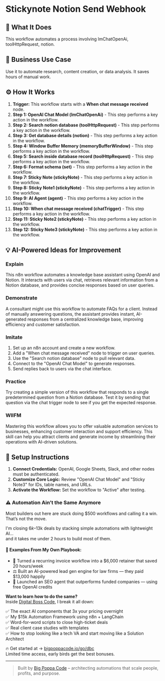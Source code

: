 # Stickynote Notion Send Webhook

## 🚀 What It Does
This workflow automates a process involving lmChatOpenAi, toolHttpRequest, notion.

## 💼 Business Use Case
Use it to automate research, content creation, or data analysis. It saves hours of manual work.

## ⚙️ How It Works
1.  **Trigger:** This workflow starts with a **When chat message received** node.
2. **Step 1: OpenAI Chat Model (lmChatOpenAi)** - This step performs a key action in the workflow.
3. **Step 2: Search notion database (toolHttpRequest)** - This step performs a key action in the workflow.
4. **Step 3: Get database details (notion)** - This step performs a key action in the workflow.
5. **Step 4: Window Buffer Memory (memoryBufferWindow)** - This step performs a key action in the workflow.
6. **Step 5: Search inside database record (toolHttpRequest)** - This step performs a key action in the workflow.
7. **Step 6: Format schema (set)** - This step performs a key action in the workflow.
8. **Step 7: Sticky Note (stickyNote)** - This step performs a key action in the workflow.
9. **Step 8: Sticky Note1 (stickyNote)** - This step performs a key action in the workflow.
10. **Step 9: AI Agent (agent)** - This step performs a key action in the workflow.
11. **Step 10: When chat message received (chatTrigger)** - This step performs a key action in the workflow.
12. **Step 11: Sticky Note2 (stickyNote)** - This step performs a key action in the workflow.
13. **Step 12: Sticky Note3 (stickyNote)** - This step performs a key action in the workflow.

## 💡 AI-Powered Ideas for Improvement
### Explain
This n8n workflow automates a knowledge base assistant using OpenAI and Notion. It interacts with users via chat, retrieves relevant information from a Notion database, and provides concise responses based on user queries.

### Demonstrate
A consultant might use this workflow to automate FAQs for a client. Instead of manually answering questions, the assistant provides instant, AI-generated responses from a centralized knowledge base, improving efficiency and customer satisfaction.

### Imitate
1. Set up an n8n account and create a new workflow.
2. Add a "When chat message received" node to trigger on user queries.
3. Use the "Search notion database" node to pull relevant data.
4. Connect to the "OpenAI Chat Model" to generate responses.
5. Send replies back to users via the chat interface.

### Practice
Try creating a simple version of this workflow that responds to a single predetermined question from a Notion database. Test it by sending that question via the chat trigger node to see if you get the expected response.

### WIIFM
Mastering this workflow allows you to offer valuable automation services to businesses, enhancing customer interaction and support efficiency. This skill can help you attract clients and generate income by streamlining their operations with AI-driven solutions.

## 🔧 Setup Instructions
1. **Connect Credentials:** OpenAI, Google Sheets, Slack, and other nodes must be authenticated.
2. **Customize Core Logic:** Review "OpenAI Chat Model" and "Sticky Note3" for IDs, table names, and URLs.
3. **Activate the Workflow:** Set the workflow to "Active" after testing.

### ⚠️ Automation Ain’t the Same Anymore

Most builders out here are stuck doing $500 workflows and calling it a win.  
That’s not the move.  

I'm closing $6k–$13k deals by stacking simple automations with lightweight AI...  
and it takes me under 2 hours to build most of them.

#### 🧠 Examples From My Own Playbook:
- 🔁 Turned a recurring invoice workflow into a $6,000 retainer that saved 20 hours/week  
- ⚖️ Built an AI-powered lead gen engine for law firms — they paid $13,000 happily  
- 🚀 Launched an SEO agent that outperforms funded companies — using free OpenAI credits  

**Want to learn how to do the same?**  
Inside [Digital Boss Code](https://bigpoppacode.io/go/dbc), I break it all down:

✅ The exact AI components that 3x your pricing overnight  
✅ My $15k Automation Framework using n8n + LangChain  
✅ Word-for-word scripts to close high-ticket deals  
✅ Real client case studies with templates  
✅ How to stop looking like a tech VA and start moving like a Solution Architect  

🔥 Get started at → [bigpoppacode.io/go/dbc](https://bigpoppacode.io/go/dbc)  
Limited time access, early birds get the best bonuses.

---
> Built by [Big Poppa Code](https://bigpoppacode.io) – architecting automations that scale people, profits, and purpose.
